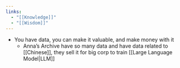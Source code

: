 ```yaml
---
links:
  - "[[Knowledge]]"
  - "[[Wisdom]]"
---
```

- You have data, you can make it valuable, and make money with it
	- Anna’s Archive have so many data and have data related to [[Chinese]], they sell it for big corp to train [[Large Language Model|LLM]]